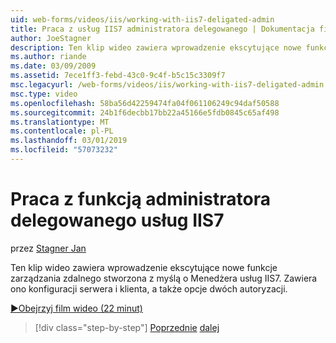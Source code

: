 ```yaml
---
uid: web-forms/videos/iis/working-with-iis7-deligated-admin
title: Praca z usług IIS7 administratora delegowanego | Dokumentacja firmy Microsoft
author: JoeStagner
description: Ten klip wideo zawiera wprowadzenie ekscytujące nowe funkcje zarządzania zdalnego stworzona z myślą o Menedżera usług IIS7. Zawiera ono zarówno serwera, jak i Konfiguracja klienta jako ekran powitalny...
ms.author: riande
ms.date: 03/09/2009
ms.assetid: 7ece1ff3-febd-43c0-9c4f-b5c15c3309f7
msc.legacyurl: /web-forms/videos/iis/working-with-iis7-deligated-admin
msc.type: video
ms.openlocfilehash: 58ba56d42259474fa04f061106249c94daf50588
ms.sourcegitcommit: 24b1f6decbb17bb22a45166e5fdb0845c65af498
ms.translationtype: MT
ms.contentlocale: pl-PL
ms.lasthandoff: 03/01/2019
ms.locfileid: "57073232"
---
```

<a name="working-with-iis7-delegated-admin"></a>Praca z funkcją administratora delegowanego usług IIS7
====================
przez [Stagner Jan](https://github.com/JoeStagner)

Ten klip wideo zawiera wprowadzenie ekscytujące nowe funkcje zarządzania zdalnego stworzona z myślą o Menedżera usług IIS7. Zawiera ono konfiguracji serwera i klienta, a także opcje dwóch autoryzacji.

[&#9654;Obejrzyj film wideo (22 minut)](https://channel9.msdn.com/Blogs/ASP-NET-Site-Videos/working-with-iis7-deligated-admin)

> [!div class="step-by-step"]
> [Poprzednie](developing-and-deploying-in-a-shared-hosting.md)
> [dalej](feature-specific-delegated-management.md)
